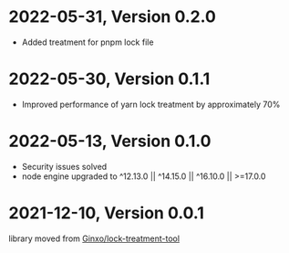 # 2022-05-31, Version 0.2.0

- Added treatment for pnpm lock file

# 2022-05-30, Version 0.1.1

- Improved performance of yarn lock treatment by approximately 70% 

# 2022-05-13, Version 0.1.0

- Security issues solved
- node engine upgraded to ^12.13.0 || ^14.15.0 || ^16.10.0 || >=17.0.0

# 2021-12-10, Version 0.0.1

library moved from [Ginxo/lock-treatment-tool](https://github.com/Ginxo/lock-treatment-tool)
